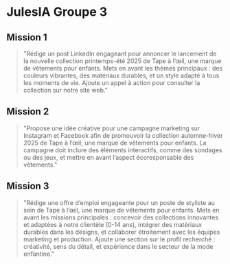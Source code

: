 # JulesIA Groupe 3

## Mission 1

> "Rédige un post LinkedIn engageant pour annoncer le lancement de la nouvelle collection printemps-été 2025 de Tape à l’œil, une marque de vêtements pour enfants. Mets en avant les thèmes principaux : des couleurs vibrantes, des matériaux durables, et un style adapté à tous les moments de vie. Ajoute un appel à action pour consulter la collection sur notre site web."

## Mission 2

> "Propose une idée créative pour une campagne marketing sur Instagram et Facebook afin de promouvoir la collection automne-hiver 2025 de Tape à l’œil, une marque de vêtements pour enfants. La campagne doit inclure des éléments interactifs, comme des sondages ou des jeux, et mettre en avant l’aspect écoresponsable des vêtements."

## Mission 3

> "Rédige une offre d’emploi engageante pour un poste de styliste au sein de Tape à l’œil, une marque de vêtements pour enfants. Mets en avant les missions principales : concevoir des collections innovantes et adaptées à notre clientèle (0-14 ans), intégrer des matériaux durables dans les designs, et collaborer étroitement avec les équipes marketing et production. Ajoute une section sur le profil recherché : créativité, sens du détail, et expérience dans le secteur de la mode enfantine."
